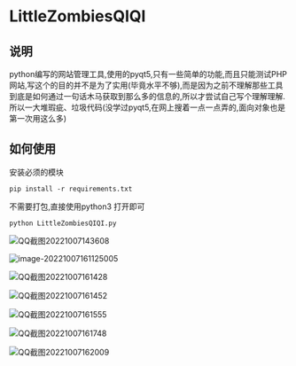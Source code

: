 # LittleZombiesQIQI

## 说明

python编写的网站管理工具,使用的pyqt5,只有一些简单的功能,而且只能测试PHP网站,写这个的目的并不是为了实用(毕竟水平不够),而是因为之前不理解那些工具到底是如何通过一句话木马获取到那么多的信息的,所以才尝试自己写个理解理解.所以一大堆瑕疵、垃圾代码(没学过pyqt5,在网上搜着一点一点弄的,面向对象也是第一次用这么多)

## 如何使用

安装必须的模块

```
pip install -r requirements.txt
```

不需要打包,直接使用python3 打开即可

```
python LittleZombiesQIQI.py
```

![QQ截图20221007143608](https://i0.hdslb.com/bfs/album/1f391729114bf6c108388df6f1ef0b719917431d.png)

![image-20221007161125005](https://i0.hdslb.com/bfs/album/fc68feba064cd9af782367892897d4e383557565.png)

![QQ截图20221007161428](https://i0.hdslb.com/bfs/album/e67355c939184ffa7bc81de74d76cc7b119961d5.png)

![QQ截图20221007161452](https://i0.hdslb.com/bfs/album/89ca204db8fbc1824059550dc08224ad25111330.png)

![QQ截图20221007161555](https://i0.hdslb.com/bfs/album/b78b16521500582acfbabdc80a005b3fec4e92fc.png)

![QQ截图20221007161748](https://i0.hdslb.com/bfs/album/d18716826b2869145eef00bb1ed4903cd21b2f62.png)

![QQ截图20221007162009](https://i0.hdslb.com/bfs/album/a41d6dbfa6e93741d1a89ec73d12d076093e1e2b.png)
